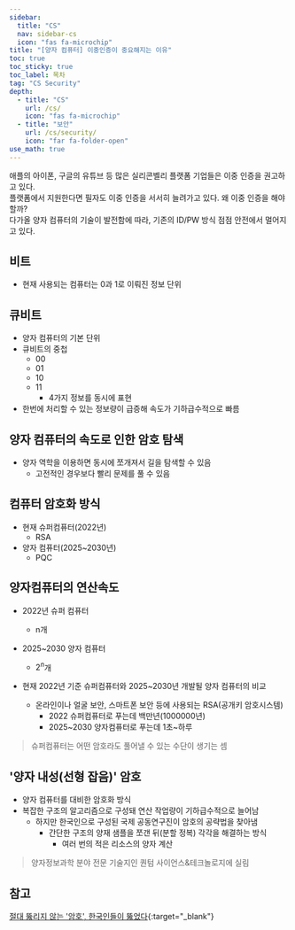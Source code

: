 ```yaml
---
sidebar:
  title: "CS"
  nav: sidebar-cs
  icon: "fas fa-microchip"
title: "[양자 컴퓨터] 이중인증이 중요해지는 이유"
toc: true
toc_sticky: true
toc_label: 목차
tag: "CS Security"
depth:
  - title: "CS"
    url: /cs/
    icon: "fas fa-microchip"
  - title: "보안"
    url: /cs/security/
    icon: "far fa-folder-open"
use_math: true
---
```

애플의 아이폰, 구글의 유튜브 등 많은 실리콘벨리 플랫폼 기업들은 이중 인증을 권고하고 있다.  
플랫폼에서 지원한다면 필자도 이중 인증을 서서히 늘려가고 있다. 왜 이중 인증을 해야 할까?  
다가올 양자 컴퓨터의 기술이 발전함에 따라, 기존의 ID/PW 방식 점점 안전에서 멀어지고 있다.

## 비트
* 현재 사용되는 컴퓨터는 0과 1로 이뤄진 정보 단위

## 큐비트
* 양자 컴퓨터의 기본 단위
* 큐비트의 중첩
  * 00
  * 01
  * 10
  * 11
    * 4가지 정보를 동시에 표현
* 한번에 처리할 수 있는 정보량이 급증해 속도가 기하급수적으로 빠름

## 양자 컴퓨터의 속도로 인한 암호 탐색
* 양자 역학을 이용하면 동시에 쪼개져서 길을 탐색할 수 있음
  * 고전적인 경우보다 빨리 문제를 풀 수 있음

## 컴퓨터 암호화 방식
* 현재 슈퍼컴퓨터(2022년)
  * RSA
* 양자 컴퓨터(2025~2030년)
  * PQC
  
## 양자컴퓨터의 연산속도
* 2022년 슈퍼 컴퓨터
  * n개
* 2025~2030 양자 컴퓨터
  * $2^n$개

* 현재 2022년 기준 슈퍼컴퓨터와 2025~2030년 개발될 양자 컴퓨터의 비교
  * 온라인이나 얼굴 보안, 스마트폰 보안 등에 사용되는 RSA(공개키 암호시스템)
    * 2022 슈퍼컴퓨터로 푸는데 백만년(1000000년)
    * 2025~2030 양자컴퓨터로 푸는데 1초~하루

> 슈퍼컴퓨터는 어떤 암호라도 풀어낼 수 있는 수단이 생기는 셈

## '양자 내성(선형 잡음)' 암호
* 양자 컴퓨터를 대비한 암호화 방식
* 복잡한 구조의 알고리즘으로 구성돼 연산 작업량이 기하급수적으로 늘어남
  * 하지만 한국인으로 구성된 국제 공동연구진이 암호의 공략법을 찾아냄
    * 간단한 구조의 양재 샘플을 쪼갠 뒤(분할 정복) 각각을 해결하는 방식
      * 여러 번의 적은 리소스의 양자 계산

> 양자정보과학 분야 전문 기술지인 퀀텀 사이언스&테크놀로지에 실림

## 참고
[<i class="fas fa-link"></i> 절대 뚫리지 않는 '암호', 한국인들이 뚫었다](https://www.youtube.com/watch?v=AFOMKoWKEs8&ab_channel=YTNnews){:target="_blank"}
